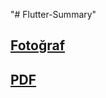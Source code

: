 "# Flutter-Summary" 


<h2><a href="https://github.com/Ahmedsall1/Flutter-Summary/blob/main/Flutter%20(2).png">Fotoğraf </a></h2>

<h2><a href="https://github.com/Ahmedsall1/Flutter-Summary/blob/main/Flutter.pdf"> PDF</a></h2>
